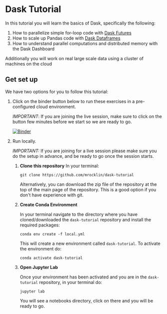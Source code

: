 # Dask Tutorial

In this tutorial you will learn the basics of Dask, specifically the following:

1.  How to parallelize simple for-loop code with [Dask Futures](https://docs.dask.org/en/futures)
2.  How to scale up Pandas code with [Dask Dataframes](https://docs.dask.org/en/stable/dataframes)
3.  How to understand parallel computations and distributed memory with the Dask Dashboard

Additionally you will work on real large scale data using a cluster of machines on the cloud

## Get set up

We have two options for you to follow this tutorial:

1. Click on the binder button below to run these exercises in a pre-configured cloud environment.

    *IMPORTANT*: If you are joining the live session, make sure to click on the button few minutes before we start so we are ready to go.

    [![Binder](https://mybinder.org/badge_logo.svg)](https://mybinder.org/v2/gh/mrocklin/dask-tutorial/HEAD)

2. Run locally.

    *IMPORTANT:* If you are joining for a live session please make sure you do the setup in advance, and be ready to go once the session starts.

    1. **Clone this repository**
        In your terminal:

        ```
        git clone https://github.com/mrocklin/dask-tutorial
        ```
        Alternatively, you can download the zip file of the repository at the top of the main page of the repository. This is a good option if you don't have experience with git.

    2. **Create Conda Environment**

        In your terminal navigate to the directory where you have cloned/downloaded the `dask-tutorial` repository and install the required packages:

        ```
        conda env create -f local.yml
        ```

        This will create a new environment called `dask-tutorial`. To activate the environment do:

        ```
        conda activate dask-tutorial
        ```

    4. **Open Jupyter Lab**

        Once your environment has been activated and you are in the `dask-tutorial` repository, in your terminal do:

        ```
        jupyter lab
        ```

        You will see a notebooks directory, click on there and you will be ready to go.
